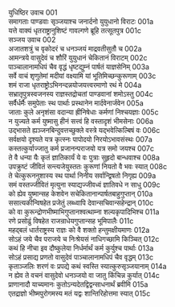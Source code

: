 युधिष्ठिर उवाच	001  
समागताः पाण्डवाः सृञ्जयाश्च जनार्दनो युयुधानो विराटः	001a  
यत्ते वाक्यं धृतराष्ट्रानुशिष्टं गावल्गणे ब्रूहि तत्सूतपुत्र	001c  
सञ्जय उवाच	002  
अजातशत्रुं च वृकोदरं च धनञ्जयं माद्रवतीसुतौ च	002a  
आमन्त्रये वासुदेवं च शौरिं युयुधानं चेकितानं विराटम्	002c  
पाञ्चालानामधिपं चैव वृद्धं धृष्टद्युम्नं पार्षतं याज्ञसेनिम्	003a  
सर्वे वाचं शृणुतेमां मदीयां वक्ष्यामि यां भूतिमिच्छन्कुरूणाम्	003c  
शमं राजा धृतराष्ट्रोऽभिनन्दन्नयोजयत्त्वरमाणो रथं मे	004a  
सभ्रातृपुत्रस्वजनस्य राज्ञस्तद्रोचतां पाण्डवानां शमोऽस्तु	004c  
सर्वैर्धर्मैः समुपेताः स्थ पार्थाः प्रस्थानेन मार्दवेनार्जवेन	005a  
जाताः कुले अनृशंसा वदान्या ह्रीनिषेधाः कर्मणां निश्चयज्ञाः	005c  
न युज्यते कर्म युष्मासु हीनं सत्त्वं हि वस्तादृशं भीमसेनाः	006a  
उद्भासते ह्यञ्जनबिन्दुवत्तच्छुक्ले वस्त्रे यद्भवेत्किल्बिषं वः	006c  
सर्वक्षयो दृश्यते यत्र कृत्स्नः पापोदयो निरयोऽभावसंस्थः	007a  
कस्तत्कुर्याज्जातु कर्म प्रजानन्पराजयो यत्र समो जयश्च	007c  
ते वै धन्या यैः कृतं ज्ञातिकार्यं ये वः पुत्राः सुहृदो बान्धवाश्च	008a  
उपक्रुष्टं जीवितं सन्त्यजेयुस्ततः कुरूणां नियतो वै भवः स्यात्	008c  
ते चेत्कुरूननुशास्य स्थ पार्था निनीय सर्वान्द्विषतो निगृह्य	009a  
समं वस्तज्जीवितं मृत्युना स्याद्यज्जीवध्वं ज्ञातिवधे न साधु	009c  
को ह्येव युष्मान्सह केशवेन सचेकितानान्पार्षतबाहुगुप्तान्	010a  
ससात्यकीन्विषहेत प्रजेतुं लब्ध्वापि देवान्सचिवान्सहेन्द्रान्	010c  
को वा कुरून्द्रोणभीष्माभिगुप्तानश्वत्थाम्ना शल्यकृपादिभिश्च	011a  
रणे प्रसोढुं विषहेत राजन्राधेयगुप्तान्सह भूमिपालैः	011c  
महद्बलं धार्तराष्ट्रस्य राज्ञः को वै शक्तो हन्तुमक्षीयमाणः	012a  
सोऽहं जये चैव पराजये च निःश्रेयसं नाधिगच्छामि किञ्चित्	012c  
कथं हि नीचा इव दौष्कुलेया निर्धर्मार्थं कर्म कुर्युश्च पार्थाः	013a  
सोऽहं प्रसाद्य प्रणतो वासुदेवं पाञ्चालानामधिपं चैव वृद्धम्	013c  
कृताञ्जलिः शरणं वः प्रपद्ये कथं स्वस्ति स्यात्कुरुसृञ्जयानाम्	014a  
न ह्येव ते वचनं वासुदेवो धनञ्जयो वा जातु किंचिन्न कुर्यात्	014c  
प्राणानादौ याच्यमानः कुतोऽन्यदेतद्विद्वन्साधनार्थं ब्रवीमि	015a  
एतद्राज्ञो भीष्मपुरोगमस्य मतं यद्वः शान्तिरिहोत्तमा स्यात्	015c  

